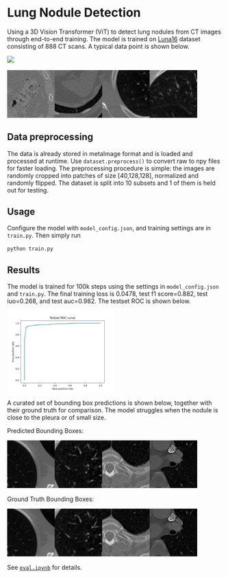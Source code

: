 # Lung Nodule Detection
Using a 3D Vision Transformer (ViT) to detect lung nodules from CT images through end-to-end training. The model is trained on [Luna16](https://luna16.grand-challenge.org/Home/) dataset consisting of 888 CT scans. A typical data point is shown below.

<img src = "imgs/sample.gif" width ="80%" />

<img src = "imgs/nodule_sample_0.gif" width ="22%" /><img src = "imgs/nodule_sample_1.gif" width ="22%" /><img src = "imgs/nodule_sample_2.gif" width ="22%" /><img src = "imgs/nodule_sample_3.gif" width ="22%" />

## Data preprocessing
The data is already stored in metaImage format and is loaded and processed at runtime. Use `dataset.preprocess()` to convert raw to npy files for faster loading.
The preprocessing procedure is simple: the images are randomly cropped into patches of size [40,128,128], normalized and randomly flipped. The dataset is split into 10 subsets and 1 of them is held out for testing.

## Usage
Configure the model with `model_config.json`, and training settings are in `train.py`. Then simply run
```
python train.py
```

## Results
The model is trained for 100k steps using the settings in `model_config.json` and `train.py`. The final training loss is 0.0478, test f1 score=0.882, test iuo=0.268, and test auc=0.982. The testset ROC is shown below.

<img src = "imgs/roc.png" width ="50%" />

A curated set of bounding box predictions is shown below, together with their ground truth for comparison. The model struggles when the nodule is close to the pleura or of small size.

Predicted Bounding Boxes: 

<img src = "imgs/pred_bbox_0.gif" width ="22%" /><img src = "imgs/pred_bbox_3.gif" width ="22%" /><img src = "imgs/pred_bbox_7.gif" width ="22%" /><img src = "imgs/pred_bbox_62.gif" width ="22%" />

Ground Truth Bounding Boxes:

<img src = "imgs/gt_bbox_0.gif" width ="22%" /><img src = "imgs/gt_bbox_3.gif" width ="22%" /><img src = "imgs/gt_bbox_7.gif" width ="22%" /><img src = "imgs/gt_bbox_62.gif" width ="22%" />


See [`eval.ipynb`](./eval.ipynb) for details.
